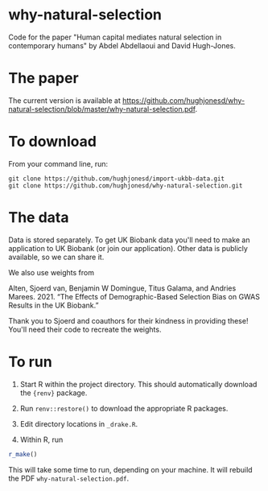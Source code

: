 # why-natural-selection

Code for the paper "Human capital mediates natural selection in 
contemporary humans" by Abdel Abdellaoui and David Hugh-Jones.

# The paper

The current version is available at https://github.com/hughjonesd/why-natural-selection/blob/master/why-natural-selection.pdf.

# To download

From your command line, run:

```
git clone https://github.com/hughjonesd/import-ukbb-data.git
git clone https://github.com/hughjonesd/why-natural-selection.git
```

# The data

Data is stored separately. To get UK Biobank data you'll need to
make an application to UK Biobank (or join our application). Other data is
publicly available, so we can share it.

We also use weights from 

Alten, Sjoerd van, Benjamin W Domingue, Titus Galama, and Andries Marees. 2021. 
“The Effects of Demographic-Based Selection Bias on GWAS Results in the UK Biobank.” 

Thank you to Sjoerd and coauthors for their kindness in providing these!
You'll need their code to recreate the weights. 

# To run


1. Start R within the project directory. This should automatically
   download the `{renv}` package.

2. Run `renv::restore()` to download the appropriate R packages.

3. Edit directory locations in `_drake.R`.

4. Within R, run

```r
r_make()
```

This will take some time to run, depending on your machine. It will rebuild
the PDF `why-natural-selection.pdf`.
